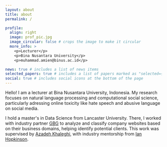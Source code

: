 ```yaml
---
layout: about
title: about
permalink: /

profile:
  align: right
  image: prof_pic.jpg
  image_circular: false # crops the image to make it circular
  more_info: >
    <p>Lecturer</p>
    <p>Bina Nusantara University</p>
    <p>muhammad.amien@binus.ac.id</p>

news: true # includes a list of news items
selected_papers: true # includes a list of papers marked as "selected={true}"
social: true # includes social icons at the bottom of the page
---
```


Hello! I am a lecturer at Bina Nusantara University, Indonesia. My research focuses on natural language processing and computational social science, particularly adressing online toxicity like hate speech and abusive language on social media.

I hold a master's in Data Science from Lancaster University. There, I worked with industry partner [GBG](https://www.linkedin.com/company/gb-group) to analyze and classify company websites based on their business domains, helping identify potential clients. This work was supervised by [Azadeh Khaleghi](https://azalk.github.io/), with industry mentorship from [Ian Hopkinson](https://www.linkedin.com/in/ianhopkinsonchester/).

